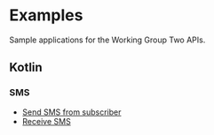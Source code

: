 # Examples

Sample applications for the Working Group Two APIs.

## Kotlin

### SMS

- [Send SMS from subscriber](kotlin/sms/README.md#send-sms-from-subscriber)
- [Receive SMS](kotlin/sms/README.md#receive-sms)
